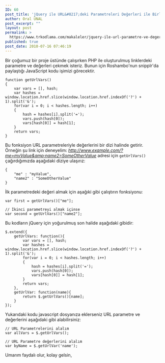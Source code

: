 ```yaml
---
ID: 60
post_title: 'jQuery ile URL&#8217;deki Parametreleri Değerleri ile Birlikte Alma'
author: Oral ÜNAL
post_excerpt: ""
layout: post
permalink: >
  https://www.trkodlama.com/makaleler/jquery-ile-url-parametre-ve-degerlerini-cekin-60.html
published: true
post_date: 2010-07-16 07:46:19
---
```

Bir çoğumuz bir proje üstünde çalışırken PHP ile oluşturulmuş linklerdeki parametre ve değerleri çekmek isteriz. Bunun için Roshambo'nun snipplr'da paylaştığı JavaScript kodu işimizi görecektir.
<pre class="line-numbers"><code class="language-javascript">function getUrlVars()
{
    var vars = [], hash;
    var hashes = window.location.href.slice(window.location.href.indexOf('?') + 1).split('&amp;');
    for(var i = 0; i &lt; hashes.length; i++)
    {
        hash = hashes[i].split('=');
        vars.push(hash[0]);
        vars[hash[0]] = hash[1];
    }
    return vars;
}</code></pre>
Bu fonksiyon URL parametreleriyle değerlerini bir dizi halinde getirir. Örneğin şu link için deneyelim: <em>http://www.example.com/?me=myValue&amp;name2=SomeOtherValue</em> adresi için <code>getUrlVars()</code> çağırdığımızda aşağıdaki diziye ulaşırız:
<pre class="line-numbers"><code class="language-json">{
    "me" : "myValue",
    "name2" : "SomeOtherValue"
}</code></pre>
İlk parametredeki değeri almak için aşağıki gibi çalıştırın fonksiyonu:
<pre class="line-numbers"><code class="language-javascript">var first = getUrlVars()["me"];

// İkinci parametreyi almak içinse
var second = getUrlVars()["name2"];</code></pre>
Bu kodların jQuery için yoğurulmuş son halide aşağıdaki gibidir:
<pre class="line-numbers"><code class="language-javascript">$.extend({
    getUrlVars: function(){
        var vars = [], hash;
        var hashes = window.location.href.slice(window.location.href.indexOf('?') + 1).split('&amp;');
        for(var i = 0; i &lt; hashes.length; i++)
        {
            hash = hashes[i].split('=');
            vars.push(hash[0]);
            vars[hash[0]] = hash[1];
        }
        return vars;
    },
    getUrlVar: function(name){
        return $.getUrlVars()[name];
    }
});</code></pre>
Yukarıdaki kodu javascript dosyanıza eklerseniz URL parametre ve değerlerini aşağıdaki gibi alabilirsiniz:
<pre class="line-numbers"><code class="language-javascript">// URL Parametrelerini alalım
var allVars = $.getUrlVars();

// URL Parametre değerlerini alalım
var byName = $.getUrlVar('name');</code></pre>

Umarım faydalı olur, kolay gelsin,